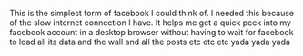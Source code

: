 This is the simplest form of facebook I could think of. I needed this because of the slow internet connection I have. It helps me get a quick peek into my facebook account in a desktop browser without having to wait for facebook to load all its data and the wall and all the posts etc etc etc yada yada yada
